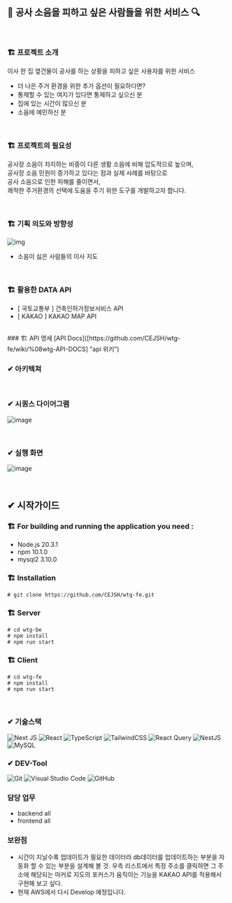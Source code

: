 ## 🎺  공사 소음을 피하고 싶은 사람들을 위한 서비스  🔍 
<br/>

###  🏗️  프로젝트 소개
이사 한 집 옆건물이 공사를 하는 상황을 피하고 싶은 사용자를 위한 서비스
- 더 나은 주거 환경을 위한 추가 옵션이 필요하다면?
- 통제할 수 있는 여지가 있다면 통제하고 싶으신 분
- 집에 있는 시간이 많으신 분
- 소음에 예민하신 분

<br/>

###  🏗️  프로젝트의 필요성

공사장 소음이 차지하는 비중이 다른 생활 소음에 비해 압도적으로 높으며,<br/> 공사장 소음 민원이 증가하고 있다는 점과 실제 사례를 바탕으로 <br/>공사 소음으로 인한 피해를 줄이면서, <br/>쾌적한 주거환경의 선택에 도움을 주기 위한 도구를 개발하고자 합니다.

<br/>

###  🏗️  기획 의도와 방향성

![img](https://github.com/CEJSH/WhereToGo_project/assets/95568006/4e6c77ba-3517-44b5-9c84-09990a756b82)

- 소음이 싫은 사람들의 이사 지도

<br/>

###  🏗️  활용한 DATA API

- [ 국토교통부 ] 건축인허가정보서비스 API
- [ KAKAO ] KAKAO MAP API

<br/>
###  🏗️  API 명세
  [API Docs]([https://github.com/CEJSH/wtg-fe/wiki/%08wtg-API-DOCS] "api 위키")
<br/>

###  ✔ 아키텍쳐

<br/>

###  ✔ 시퀀스 다이어그램

![image](https://github.com/CEJSH/WhereToGo_project/assets/95568006/53bd76dd-5e53-43ce-abee-c278e8d4dc3f)

<br/>

###  ✔ 실행 화면

![image](https://github.com/CEJSH/WhereToGo_project/assets/95568006/ec08141e-9052-4fb9-9f27-5cca64cf0a19)

<br/>

##  ✔ 시작가이드
###  🏗️  For building and running the application you need :
- Node.js 20.3.1
- npm 10.1.0
- mysql2 3.10.0


###  🏗️  Installation
```
# git clone https://github.com/CEJSH/wtg-fe.git
```
###  🏗️  Server
```
# cd wtg-be
# npm install
# npm run start
```

###  🏗️  Client
```
# cd wtg-fe
# npm install
# npm run start
```

<br/>

### ✔ 기술스택

![Next JS](https://img.shields.io/badge/Next-black?style=for-the-badge&logo=next.js&logoColor=white) ![React](https://img.shields.io/badge/react-%2320232a.svg?style=for-the-badge&logo=react&logoColor=%2361DAFB) ![TypeScript](https://img.shields.io/badge/typescript-%23007ACC.svg?style=for-the-badge&logo=typescript&logoColor=white) 
![TailwindCSS](https://img.shields.io/badge/tailwindcss-%2338B2AC.svg?style=for-the-badge&logo=tailwind-css&logoColor=white) ![React Query](https://img.shields.io/badge/-React%20Query-FF4154?style=for-the-badge&logo=react%20query&logoColor=white) ![NestJS](https://img.shields.io/badge/nestjs-%23E0234E.svg?style=for-the-badge&logo=nestjs&logoColor=white)
![MySQL](https://img.shields.io/badge/mysql-4479A1.svg?style=for-the-badge&logo=mysql&logoColor=white)

### ✔ DEV-Tool
![Git](https://img.shields.io/badge/git-%23F05033.svg?style=for-the-badge&logo=git&logoColor=white) ![Visual Studio Code](https://img.shields.io/badge/Visual%20Studio%20Code-0078d7.svg?style=for-the-badge&logo=visual-studio-code&logoColor=white) ![GitHub](https://img.shields.io/badge/github-%23121011.svg?style=for-the-badge&logo=github&logoColor=white)

### 담당 업무

- backend
all
- frontend
all

### 보완점
* 시간이 지날수록 업데이트가 필요한 데이터라 db데이터를 업데이트하는 부분을 자동화 할 수 있는 부분을 설계해 볼 것. 우측 리스트에서 특정 주소를 클릭하면 그 주소에 해당되는 마커로 지도의 포커스가 움직이는 기능을 KAKAO API를 적용해서 구현해 보고 싶다.
* 현재 AWS에서 다시 Develop 예정입니다.
